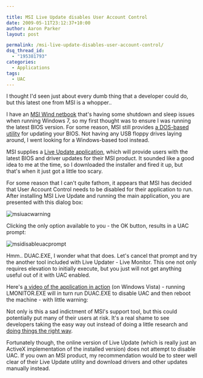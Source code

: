 ```yaml
---

title: MSI Live Update disables User Account Control
date: 2009-05-11T23:12:37+10:00
author: Aaron Parker
layout: post

permalink: /msi-live-update-disables-user-account-control/
dsq_thread_id:
  - "195381793"
categories:
  - Applications
tags:
  - UAC
---
```

I thought I'd seen just about every dumb thing that a developer could do, but this latest one from MSI is a whopper..

I have an [MSI Wind netbook](http://uk.msi.com/index.php?func=proddesc&prod_no=1415&maincat_no=135&cat2_no=551) that's having some shutdown and sleep issues when running Windows 7, so my first thought was to ensure I was running the latest BIOS version. For some reason, MSI still provides [a DOS-based utility](http://www.msicomputer.com/support/BIOS_AMI.asp) for updating your BIOS. Not having any USB floppy drives laying around, I went looking for a Windows-based tool instead.

MSI supplies a [Live Update application](http://www.msi.com/index.php?func=html&name=liveupdate_series), which will provide users with the latest BIOS and driver updates for their MSI product. It sounded like a good idea to me at the time, so I downloaded the installer and fired it up, but that's when it just got a little too scary.

For some reason that I can't quite fathom, it appears that MSI has decided that User Account Control needs to be disabled for their application to run. After installing MSI Live Update and running the main application, you are presented with this dialog box:

![msiuacwarning]({{site.baseurl}}/media/2009/05/msiuacwarning.png)

Clicking the only option available to you - the OK button, results in a UAC prompt:

![msidisableuacprompt]({{site.baseurl}}/media/2009/05/msidisableuacprompt.png)

Hmm.. DUAC.EXE, I wonder what that does. Let's cancel that prompt and try the another tool included with Live Updater - Live Monitor. This one not only requires elevation to initially execute, but you just will not get anything useful out of it with UAC enabled.

Here's [a video of the application in action](http://www.youtube.com/watch?v=C297dtKFrK8) (on Windows Vista) - running LMONITOR.EXE will in turn run DUAC.EXE to disable UAC and then reboot the machine - with little warning:

Not only is this a sad indictment of MSI's support tool, but this could potentially put many of their users at risk. It's a real shame to see developers taking the easy way out instead of doing a little research and [doing things the right way](http://msdn.microsoft.com/en-us/magazine/cc163486.aspx).

Fortunately though, the online version of Live Update (which is really just an ActiveX implementation of the installed version) does not attempt to disable UAC. If you own an MSI product, my recommendation would be to steer well clear of their Live Update utility and download drivers and other updates manually instead.
